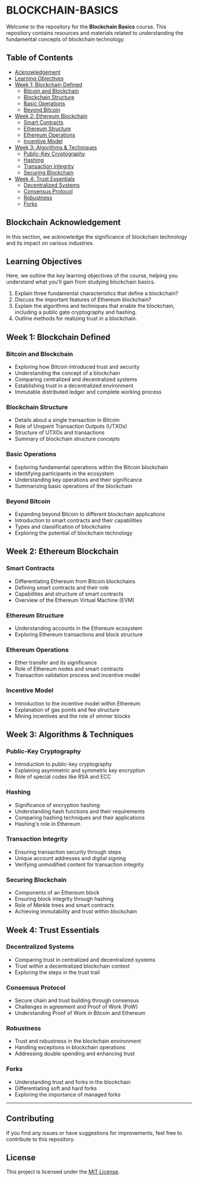 # BLOCKCHAIN-BASICS

Welcome to the repository for the **Blockchain Basics** course. This repository contains resources and materials related to understanding the fundamental concepts of blockchain technology.

## Table of Contents

- [Acknowledgement](#blockchain-acknowledgement)
- [Learning Objectives](#learning-objectives)
- [Week 1: Blockchain Defined](#week-1-blockchain-defined)
  - [Bitcoin and Blockchain](#bitcoin-and-blockchain)
  - [Blockchain Structure](#blockchain-structure)
  - [Basic Operations](#basic-operations)
  - [Beyond Bitcoin](#beyond-bitcoin)
- [Week 2: Ethereum Blockchain](#week-2-ethereum-blockchain)
  - [Smart Contracts](#smart-contracts)
  - [Ethereum Structure](#ethereum-structure)
  - [Ethereum Operations](#ethereum-operations)
  - [Incentive Model](#incentive-model)
- [Week 3: Algorithms & Techniques](#week-3-algorithms--techniques)
  - [Public-Key Cryptography](#public-key-cryptography)
  - [Hashing](#hashing)
  - [Transaction Integrity](#transaction-integrity)
  - [Securing Blockchain](#securing-blockchain)
- [Week 4: Trust Essentials](#week-4-trust-essentials)
  - [Decentralized Systems](#decentralized-systems)
  - [Consensus Protocol](#consensus-protocol)
  - [Robustness](#robustness)
  - [Forks](#forks)

## Blockchain Acknowledgement

In this section, we acknowledge the significance of blockchain technology and its impact on various industries.

## Learning Objectives

Here, we outline the key learning objectives of the course, helping you understand what you'll gain from studying blockchain basics.
1.	Explain three fundamental characteristics that define a blockchain?
2.	Discuss the important features of Ethereum blockchain?
3.	Explain the algorithms and techniques that enable the blockchain, including a public gate cryptography and hashing.
4.	Outline methods for realizing trust in a blockchain.


## Week 1: Blockchain Defined

### Bitcoin and Blockchain

- Exploring how Bitcoin introduced trust and security
- Understanding the concept of a blockchain
- Comparing centralized and decentralized systems
- Establishing trust in a decentralized environment
- Immutable distributed ledger and complete working process

### Blockchain Structure

- Details about a single transaction in Bitcoin
- Role of Unspent Transaction Outputs (UTXOs)
- Structure of UTXOs and transactions
- Summary of blockchain structure concepts

### Basic Operations

- Exploring fundamental operations within the Bitcoin blockchain
- Identifying participants in the ecosystem
- Understanding key operations and their significance
- Summarizing basic operations of the blockchain

### Beyond Bitcoin

- Expanding beyond Bitcoin to different blockchain applications
- Introduction to smart contracts and their capabilities
- Types and classification of blockchains
- Exploring the potential of blockchain technology

## Week 2: Ethereum Blockchain

### Smart Contracts

- Differentiating Ethereum from Bitcoin blockchains
- Defining smart contracts and their role
- Capabilities and structure of smart contracts
- Overview of the Ethereum Virtual Machine (EVM)

### Ethereum Structure

- Understanding accounts in the Ethereum ecosystem
- Exploring Ethereum transactions and block structure

### Ethereum Operations

- Ether transfer and its significance
- Role of Ethereum nodes and smart contracts
- Transaction validation process and incentive model

### Incentive Model

- Introduction to the incentive model within Ethereum
- Explanation of gas points and fee structure
- Mining incentives and the role of ommer blocks

## Week 3: Algorithms & Techniques

### Public-Key Cryptography

- Introduction to public-key cryptography
- Explaining asymmetric and symmetric key encryption
- Role of special codes like RSA and ECC

### Hashing

- Significance of encryption hashing
- Understanding hash functions and their requirements
- Comparing hashing techniques and their applications
- Hashing's role in Ethereum

### Transaction Integrity

- Ensuring transaction security through steps
- Unique account addresses and digital signing
- Verifying unmodified content for transaction integrity

### Securing Blockchain

- Components of an Ethereum block
- Ensuring block integrity through hashing
- Role of Merkle trees and smart contracts
- Achieving immutability and trust within blockchain

## Week 4: Trust Essentials

### Decentralized Systems

- Comparing trust in centralized and decentralized systems
- Trust within a decentralized blockchain context
- Exploring the steps in the trust trail

### Consensus Protocol

- Secure chain and trust building through consensus
- Challenges in agreement and Proof of Work (PoW)
- Understanding Proof of Work in Bitcoin and Ethereum

### Robustness

- Trust and robustness in the blockchain environment
- Handling exceptions in blockchain operations
- Addressing double spending and enhancing trust

### Forks

- Understanding trust and forks in the blockchain
- Differentiating soft and hard forks
- Exploring the importance of managed forks

---

## Contributing

If you find any issues or have suggestions for improvements, feel free to contribute to this repository.

## License

This project is licensed under the [MIT License](LICENSE).
